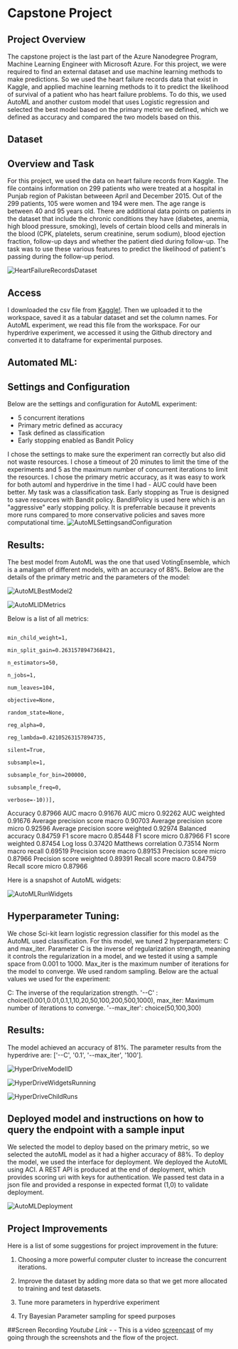 # Capstone Project

## Project Overview

The capstone project is the last part of the Azure Nanodegree Program, Machine Learning Engineer with Microsoft Azure. For this project, we were required to find an external dataset and use machine learning methods to make predictions. So we used the heart failure records data that exist in Kaggle, and applied machine learning methods to it to predict the likelihood of survival of a patient who has heart failure problems. To do this, we used AutoML and another custom model that uses Logistic regression and selected the best model based on the primary metric we defined, which we defined as accuracy and compared the two models based on this. 

## Dataset

## Overview and Task

For this project, we used the data on heart failure records from Kaggle. The file contains information on 299 patients who were treated at a hospital in Punjab region of Pakistan betweeen April and December 2015. Out of the 299 patients, 105 were women and 194 were men. The age range is between 40 and 95 years old. There are additional data points on patients in the dataset that include the chronic conditions they have (diabetes, anemia, high blood pressure, smoking), levels of certain blood cells and minerals in the blood (CPK, platelets, serum creatinine, serum sodium), blood ejection fraction, follow-up days and whether the patient died during follow-up. The task was to use these various features to predict the likelihood of patient's passing during the follow-up period. 

![HeartFailureRecordsDataset](Images/HeartFailureRecordsDataset.png "Heart Failure Dataset")

## Access
I downloaded the csv file from [Kaggle!](https://www.kaggle.com/andrewmvd/heart-failure-clinical-data). Then we uploaded it to the workspace, saved it as a tabular dataset and set the column names. For AutoML experiment, we read this file from the workspace. For our hyperdrive experiment, we accessed it using the Github directory and converted it to dataframe for experimental purposes.

## Automated ML:
## Settings and Configuration

Below are the settings and configuration for AutoML experiment:

- 5 concurrent iterations
- Primary metric defined as accuracy
- Task defined as classification
- Early stopping enabled as Bandit Policy

I chose the settings to make sure the experiment ran correctly but also did not waste resources. I chose a timeout of 20 minutes to limit the time of the experiments and 5 as the maximum number of concurrent iterations to limit the resources. I chose the primary metric accuracy, as it was easy to work for both automl and hyperdrive in the time I had - AUC could have been better. My task was a classification task. Early stopping as True is designed to save resources with Bandit policy. BanditPolicy is used here which is an "aggressive" early stopping policy. It is preferrable because it prevents more runs compared to more conservative policies and saves more computational time. 
![AutoMLSettingsandConfiguration](Images/AutoMLSettingsandConfiguration.png "AutoML Settings")

## Results:
The best model from AutoML was the one that used VotingEnsemble, which is a amalgam of different models, with an accuracy of 88%. Below are the details of the primary metric and the parameters of the model:

![AutoMLBestModel2](Images/AutoMLBestModel2.png "AutoML Best Model")

![AutoMLIDMetrics](Images/AutoMLIDMetrics.png "AutoML ID and Metrics")

Below is a list of all metrics:

                                                                                                min_child_weight=1,
                                                                                                min_split_gain=0.2631578947368421,
                                                                                                n_estimators=50,
                                                                                                n_jobs=1,
                                                                                                num_leaves=104,
                                                                                                objective=None,
                                                                                                random_state=None,
                                                                                                reg_alpha=0,
                                                                                                reg_lambda=0.42105263157894735,
                                                                                                silent=True,
                                                                                                subsample=1,
                                                                                                subsample_for_bin=200000,
                                                                                                subsample_freq=0,
                                                                                                verbose=-10))],

Accuracy
0.87966
AUC macro
0.91676
AUC micro
0.92262
AUC weighted
0.91676
Average precision score macro
0.90703
Average precision score micro
0.92596
Average precision score weighted
0.92974
Balanced accuracy
0.84759
F1 score macro
0.85448
F1 score micro
0.87966
F1 score weighted
0.87454
Log loss
0.37420
Matthews correlation
0.73514
Norm macro recall
0.69519
Precision score macro
0.89153
Precision score micro
0.87966
Precision score weighted
0.89391
Recall score macro
0.84759
Recall score micro
0.87966

Here is a snapshot of AutoML widgets:

![AutoMLRunWidgets](Images/AutoMLRunWidgets.png "AutoML Run Dettails")

## Hyperparameter Tuning:
We chose Sci-kit learn logistic regression classifier for this model as the AutoML used classification. For this model, we tuned 2 hyperparameters: C and max_iter. Parameter C is the inverse of regularization strength, meaning it controls the regularization in a model, and we tested it using a sample space from 0.001 to 1000. Max_iter is the maximum number of iterations for the model to converge. We used random sampling. Below are the actual values we used for the experiment:

C: The inverse of the reqularization strength. '--C' : choice(0.001,0.01,0.1,1,10,20,50,100,200,500,1000),
max_iter: Maximum number of iterations to converge. '--max_iter': choice(50,100,300)

## Results:
The model achieved an accuracy of 81%. The parameter results from the hyperdrive are: ['--C', '0.1', '--max_iter', '100'].

![HyperDriveModelID](Images/HyperDriveModelID.png "HyperDrive Model ID")

![HyperDriveWidgetsRunning](Images/HyperDriveWidgetsRunning.png "HyperDrive Widgets")

![HyperDriveChildRuns](Images/HyperDriveChildRuns.png "HyperDrive Runs")

## Deployed model and instructions on how to query the endpoint with a sample input
We selected the model to deploy based on the primary metric, so we selected the autoML model as it had a higher accuracy of 88%. 
To deploy the model, we used the interface for deployment. We deployed the AutoML using ACI. A REST API is produced at the end of deployment, which provides scoring uri with keys for authentication. We passed test data in a json file and provided a response in expected format (1,0) to validate deployment.

![AutoMLDeployment](Images/AutoMLDeployment.png "AutoML Deployment")

## Project Improvements

Here is a list of some suggestions for project improvement in the future:

1) Choosing a more powerful computer cluster to increase the concurrent iterations.

2) Improve the dataset by adding more data so that we get more allocated to training and test datasets. 

3) Tune more parameters in hyperdrive experiment

4) Try Bayesian Parameter sampling for speed purposes


##Screen Recording
*Youtube Link* -  - This is a video [screencast](https://www.youtube.com/watch?v=umoGFVxqQRQ&feature=youtu.be) of my going through the screenshots and the flow of the project. 



